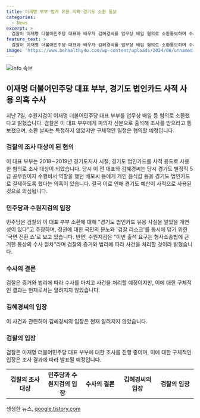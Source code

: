 ```yaml
---
title: 이재명 부부 법카 유용 의혹 경기도 소환 통보
categories:
  - News
excerpt: >
  검찰이 이재명 더불어민주당 대표와 배우자 김혜경씨를 업무상 배임 혐의로 소환통보하며 수사를 진행 중이다. 2018∼2019년 당시 경기도지사였던 이 전 대표와 김혜경씨가 경기도 법인카드로 개인 음식값 등을 결제한 의혹이 있으며, 당시 공무원이었던 조명현씨의 신고로 수사가 시작되었다. 민주당은 이에 대해 검찰의 국면 전환 쇼라며 비난했고, 수원지검은 출석 요구를 형사소송법에 근거한 정상적인 수사 절차로 설명했다.
feature_text: >
  검찰이 이재명 더불어민주당 대표와 배우자 김혜경씨를 업무상 배임 혐의로 소환통보하며 수사를 진행 중이다. 2018∼2019년 당시 경기도지사였던 이 전 대표와 김혜경씨가 경기도 법인카드로 개인 음식값 등을 결제한 의혹이 있으며, 당시 공무원이었던 조명현씨의 신고로 수사가 시작되었다. 민주당은 이에 대해 검찰의 국면 전환 쇼라며 비난했고, 수원지검은 출석 요구를 형사소송법에 근거한 정상적인 수사 절차로 설명했다.
image: 'https://www.behealthy4u.com/wp-content/uploads/2024/06/unnamed-file.png'
---
```


<p><img src="https://www.behealthy4u.com/wp-content/uploads/2024/06/unnamed-file.png" alt="info 속보" /></p>

<h2 data-ke-size="size26">이재명 더불어민주당 대표 부부, 경기도 법인카드 사적 사용 의혹 수사</h2>

<p data-ke-size="size16">지난 7일, 수원지검이 이재명 더불어민주당 대표 부부를 업무상 배임 등 혐의로 소환했다고 밝혔습니다. 검찰은 이 대표 부부에게 피의자 신분으로 출석해 조사를 받으라고 통보했으며, 소환 날짜는 특정하지 않았지만 구체적인 일정은 협의할 예정입니다.</p>

<h3 data-ke-size="size24">검찰의 조사 대상이 된 혐의</h3>

<p data-ke-size="size16">이 대표 부부는 2018∼2019년 경기도지사 시절, 경기도 법인카드를 사적 용도로 사용한 혐의로 조사 대상이 되었습니다. 당시 이 전 대표와 김혜경씨는 당시 경기도 별정직 5급 공무원이자 수행비서 역할을 했던 배모씨 등에게 개인 음식값 등을 경기도 법인카드로 결제하도록 했다는 의혹이 있습니다. 결국 이로 인해 경기도 예산이 사적으로 사용된 것으로 의심됩니다.</p>

<h3 data-ke-size="size24">민주당과 수원지검의 입장</h3>

<p data-ke-size="size16">민주당은 검찰의 이 대표 부부 소환에 대해 "경기도 법인카드 유용 사실을 알았을 개연성이 있다"고 주장하며, 정권에 대한 국민의 분노와 '검찰 리스크'를 동시에 덮기 위한 '국면 전환 쇼'로 보고 있습니다. 반면, 수원지검은 "이번 출석 요구는 형사소송법에 근거한 통상의 수사 절차"라며 검찰의 증거와 법리에 따라 사건을 처리할 것이라 밝혔습니다.</p>

<h3 data-ke-size="size24">수사의 결론</h3>

<p data-ke-size="size16">검찰은 증거와 법리에 따라 수사를 마치고 사건을 처리할 예정이지만, 이에 대한 구체적인 결과는 현재로서는 알려지지 않았습니다.</p>

<h3 data-ke-size="size24">김혜경씨의 입장</h3>

<p data-ke-size="size16">이 사건과 관련하여 김혜경씨의 입장은 현재 알려지지 않았습니다.</p>

<h3 data-ke-size="size24">검찰의 입장</h3>

<p data-ke-size="size16">검찰은 이재명 더불어민주당 대표 부부에 대한 조사를 진행 중이며, 이에 대한 구체적인 입장은 조사 결과에 따라 발표될 예정입니다.</p>

<table>
    <tbody>
        <tr>
            <td style="text-align: center; width: 173.333px; height: 17px;"><b>검찰의 조사 대상</b></td>
            <td style="text-align: center; width: 173.333px; height: 17px;"><b>민주당과 수원지검의 입장</b></td>
            <td style="text-align: center; width: 173.333px; height: 17px;"><b>수사의 결론</b></td>
            <td style="text-align: center; width: 173.333px; height: 17px;"><b>김혜경씨의 입장</b></td>
            <td style="text-align: center; width: 173.333px; height: 17px;"><b>검찰의 입장</b></td>
        </tr>
    </tbody>
</table>
생생한 뉴스, <a href="https://qoogle.tistory.com" rel="dofollow">qoogle.tistory.com</a>


